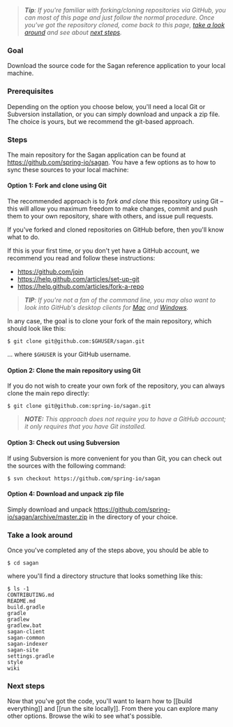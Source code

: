 > _**Tip**: If you're familiar with forking/cloning repositories via GitHub, you can most of this page and just follow the normal procedure. Once you've got the repository cloned, come back to this page, [take a look around](#take-a-look-around) and see about [next steps](#next-steps)._

### Goal

Download the source code for the Sagan reference application to your local machine.

### Prerequisites

Depending on the option you choose below, you'll need a local Git or Subversion installation, or you can simply download and unpack a zip file. The choice is yours, but we recommend the git-based approach.

### Steps

The main repository for the Sagan application can be found at <https://github.com/spring-io/sagan>. You have a few options as to how to sync these sources to your local machine:

#### Option 1: Fork and clone using Git

The recommended approach is to _fork and clone_ this repository using Git – this will allow you maximum freedom to make changes, commit and push them to your own repository, share with others, and issue pull requests.

If you've forked and cloned repositories on GitHub before, then you'll know what to do.

If this is your first time, or you don't yet have a GitHub account, we recommend you read and follow these instructions:

 - <https://github.com/join>
 - <https://help.github.com/articles/set-up-git>
 - <https://help.github.com/articles/fork-a-repo>

> _**TIP**: If you're not a fan of the command line, you may also want to look into GitHub's desktop clients for [Mac](http://mac.github.com) and [Windows](http://windows.github.com)._

In any case, the goal is to clone your fork of the main repository, which should look like this:

    $ git clone git@github.com:$GHUSER/sagan.git

... where `$GHUSER` is your GitHub username.


#### Option 2: Clone the main repository using Git

If you do not wish to create your own fork of the repository, you can always clone the main repo directly:

    $ git clone git@github.com:spring-io/sagan.git

> _**NOTE:** This approach does not require you to have a GitHub account; it only requires that you have Git installed._


#### Option 3: Check out using Subversion

If using Subversion is more convenient for you than Git, you can check out the sources with the following command:

    $ svn checkout https://github.com/spring-io/sagan


#### Option 4: Download and unpack zip file

Simply download and unpack <https://github.com/spring-io/sagan/archive/master.zip> in the directory of your choice.


### Take a look around

Once you've completed any of the steps above, you should be able to

    $ cd sagan

where you'll find a directory structure that looks something like this:

    $ ls -1
    CONTRIBUTING.md
    README.md
    build.gradle
    gradle
    gradlew
    gradlew.bat
    sagan-client
    sagan-common
    sagan-indexer
    sagan-site
    settings.gradle
    style
    wiki

### Next steps

Now that you've got the code, you'll want to learn how to [[build everything]] and [[run the site locally]]. From there you can explore many other options. Browse the wiki to see what's possible.
